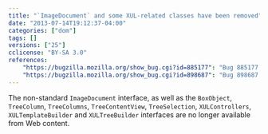 ```yaml
---
title: "`ImageDocument` and some XUL-related classes have been removed"
date: "2013-07-14T19:12:37-04:00"
categories: ["dom"]
tags: []
versions: ["25"]
cclicense: "BY-SA 3.0"
references:
    "https://bugzilla.mozilla.org/show_bug.cgi?id=885177": "Bug 885177 – Make window.ImageDocument ChromeOnly"
    "https://bugzilla.mozilla.org/show_bug.cgi?id=898687": "Bug 898687 – Remove XULTreeBuilder from content"
---
```

The non-standard `ImageDocument` interface, as well as the `BoxObject`, `TreeColumn`, `TreeColumns`, `TreeContentView`, `TreeSelection`, `XULControllers`, `XULTemplateBuilder` and `XULTreeBuilder` interfaces are no longer available from Web content.
